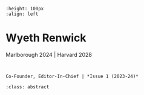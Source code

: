 ```{image} wyethRenwick.jpeg
:height: 100px
:align: left
```

# Wyeth Renwick 

Marlborough 2024
| Harvard 2028

``` {margin}

```

```{margin} Positions

Co-Founder, Editor-In-Chief | *Issue 1 (2023-24)*

```

```{admonition} Articles
:class: abstract

```